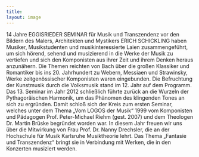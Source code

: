 ```yaml
---
title: 
layout: image
---
```


14 Jahre EGGISRIEDER SEMINAR für Musik und Transzendenz vor den Bildern des Malers, Architekten und Mystikers ERICH SCHICKLING haben Musiker, Musikstudenten und musikinteressierte Laien zusammengeführt, um sich hörend, sehend und musizierend in die Werke der Musik zu vertiefen und sich den Komponisten aus ihrer Zeit und ihrem Denken heraus anzunähern. Die Themen reichten von Bach über die großen Klassiker und Romantiker bis ins 20. Jahrhundert zu Webern, Messiaen und Strawinsky, Werke zeitgenössischer Komponisten waren eingebunden. Die Befruchtung der Kunstmusik durch die Volksmusik stand im 12. Jahr auf dem Programm. Das 13. Seminar im Jahr 2012 schließlich führte zurück an die Wurzeln der Pythagoräischen Harmonik, um das Phänomen des klingenden Tones an sich zu ergründen. Damit schloß sich der Kreis zum ersten Seminar, welches unter dem Thema „Vom LOGOS der Musik“ 1999 vom Komponisten und Pädagogen Prof. Peter-Michael Riehm (gest. 2007) und dem Theologen Dr. Martin Brüske begründet worden war.
In diesem Jahr freuen wir uns über die Mitwirkung von Frau Prof. Dr. Nanny Drechsler, die an der Hochschule für Musik Karlsruhe Musiktheorie lehrt. Das Thema „Fantasie und Transzendenz“ bringt sie in Verbindung mit Werken, die in den Konzerten musiziert werden.